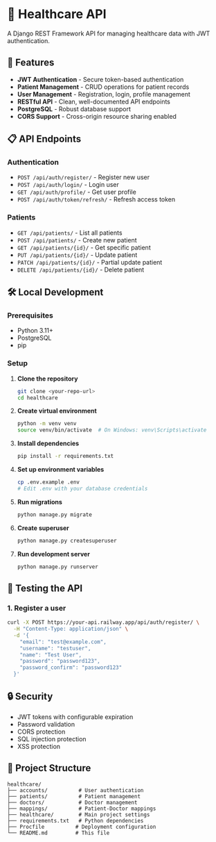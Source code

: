 # 🏥 Healthcare API

A Django REST Framework API for managing healthcare data with JWT authentication.

## 🚀 Features

- **JWT Authentication** - Secure token-based authentication
- **Patient Management** - CRUD operations for patient records
- **User Management** - Registration, login, profile management
- **RESTful API** - Clean, well-documented API endpoints
- **PostgreSQL** - Robust database support
- **CORS Support** - Cross-origin resource sharing enabled

## 📋 API Endpoints

### Authentication
- `POST /api/auth/register/` - Register new user
- `POST /api/auth/login/` - Login user
- `GET /api/auth/profile/` - Get user profile
- `POST /api/auth/token/refresh/` - Refresh access token

### Patients
- `GET /api/patients/` - List all patients
- `POST /api/patients/` - Create new patient
- `GET /api/patients/{id}/` - Get specific patient
- `PUT /api/patients/{id}/` - Update patient
- `PATCH /api/patients/{id}/` - Partial update patient
- `DELETE /api/patients/{id}/` - Delete patient

## 🛠️ Local Development

### Prerequisites
- Python 3.11+
- PostgreSQL
- pip

### Setup
1. **Clone the repository**
   ```bash
   git clone <your-repo-url>
   cd healthcare
   ```

2. **Create virtual environment**
   ```bash
   python -m venv venv
   source venv/bin/activate  # On Windows: venv\Scripts\activate
   ```

3. **Install dependencies**
   ```bash
   pip install -r requirements.txt
   ```

4. **Set up environment variables**
   ```bash
   cp .env.example .env
   # Edit .env with your database credentials
   ```

5. **Run migrations**
   ```bash
   python manage.py migrate
   ```

6. **Create superuser**
   ```bash
   python manage.py createsuperuser
   ```

7. **Run development server**
   ```bash
   python manage.py runserver
   ```

## 🧪 Testing the API

### 1. Register a user
```bash
curl -X POST https://your-api.railway.app/api/auth/register/ \
  -H "Content-Type: application/json" \
  -d '{
    "email": "test@example.com",
    "username": "testuser",
    "name": "Test User",
    "password": "password123",
    "password_confirm": "password123"
  }'
```

## 🔒 Security

- JWT tokens with configurable expiration
- Password validation
- CORS protection
- SQL injection protection
- XSS protection

## 📁 Project Structure

```
healthcare/
├── accounts/          # User authentication
├── patients/          # Patient management
├── doctors/           # Doctor management
├── mappings/          # Patient-Doctor mappings
├── healthcare/        # Main project settings
├── requirements.txt   # Python dependencies
├── Procfile          # Deployment configuration
└── README.md         # This file
```